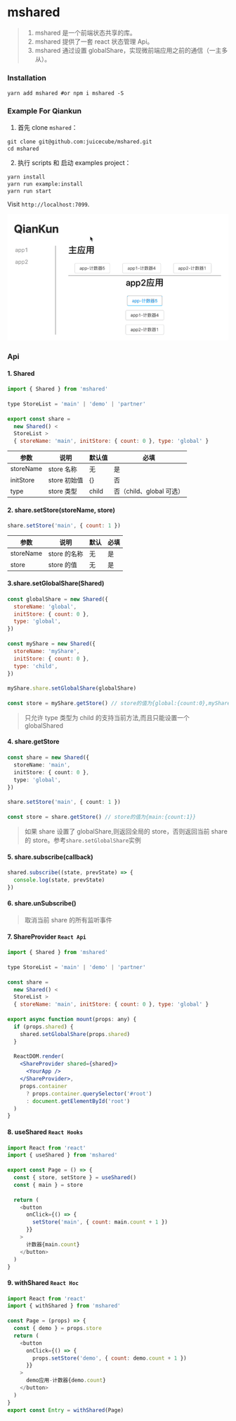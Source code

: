 # mshared

> 1. mshared 是一个前端状态共享的库。
> 2. mshared 提供了一套 react 状态管理 Api。
> 3. mshared 通过设置 globalShare，实现微前端应用之前的通信（一主多从）。

### Installation

```shell
yarn add mshared #or npm i mshared -S
```

### Example For Qiankun

1. 首先 clone `mshared`：

```shell
git clone git@github.com:juicecube/mshared.git
cd mshared
```

2. 执行 scripts 和 启动 examples project：

```shell
yarn install
yarn run example:install
yarn run start
```

Visit `http://localhost:7099`.

![image-20210401134231848](./doc/demo.gif)

### Api

#### 1. Shared

```js
import { Shared } from 'mshared'

type StoreList = 'main' | 'demo' | 'partner'

export const share =
  new Shared() <
  StoreList >
  { storeName: 'main', initStore: { count: 0 }, type: 'global' }
```

| 参数      | 说明         | 默认值 | 必填                     |
| --------- | ------------ | ------ | ------------------------ |
| storeName | store 名称   | 无     | 是                       |
| initStore | store 初始值 | {}     | 否                       |
| type      | store 类型   | child  | 否（child、global 可选） |

#### 2. share.setStore(storeName, store)

```js
share.setStore('main', { count: 1 })
```

| 参数      | 说明         | 默认 | 必填 |
| --------- | ------------ | ---- | ---- |
| storeName | store 的名称 | 无   | 是   |
| store     | store 的值   | 无   | 是   |

#### 3.share.setGlobalShare(Shared)

```js
const globalShare = new Shared({
  storeName: 'global',
  initStore: { count: 0 },
  type: 'global',
})

const myShare = new Shared({
  storeName: 'myShare',
  initStore: { count: 0 },
  type: 'child',
})

myShare.share.setGlobalShare(globalShare)

const store = myShare.getStore() // store的值为{global:{count:0},myShare:{count:0}}
```

> 只允许 type 类型为 child 的支持当前方法,而且只能设置一个 globalShared

#### 4. share.getStore

```ts
const share = new Shared({
  storeName: 'main',
  initStore: { count: 0 },
  type: 'global',
})

share.setStore('main', { count: 1 })

const store = share.getStore() // store的值为{main:{count:1}}
```

> 如果 share 设置了 globalShare,则返回全局的 store，否则返回当前 share 的 store。参考`share.setGlobalShare`实例

#### 5. share.subscribe(callback)

```js
shared.subscribe((state, prevState) => {
  console.log(state, prevState)
})
```

#### 6. share.unSubscribe()

> 取消当前 share 的所有监听事件

#### 7. ShareProvider `React Api`

```jsx
import { Shared } from 'mshared'

type StoreList = 'main' | 'demo' | 'partner'

const share =
  new Shared() <
  StoreList >
  { storeName: 'main', initStore: { count: 0 }, type: 'global' }

export async function mount(props: any) {
  if (props.shared) {
    shared.setGlobalShare(props.shared)
  }

  ReactDOM.render(
    <ShareProvider shared={shared}>
      <YourApp />
    </ShareProvider>,
    props.container
      ? props.container.querySelector('#root')
      : document.getElementById('root')
  )
}
```

#### 8. useShared `React Hooks`

```js
import React from 'react'
import { useShared } from 'mshared'

export const Page = () => {
  const { store, setStore } = useShared()
  const { main } = store

  return (
    <button
      onClick={() => {
        setStore('main', { count: main.count + 1 })
      }}
    >
      计数器{main.count}
    </button>
  )
}
```

#### 9. withShared `React Hoc`

```js
import React from 'react'
import { withShared } from 'mshared'

const Page = (props) => {
  const { demo } = props.store
  return (
    <button
      onClick={() => {
        props.setStore('demo', { count: demo.count + 1 })
      }}
    >
      demo应用-计数器{demo.count}
    </button>
  )
}
export const Entry = withShared(Page)
```
